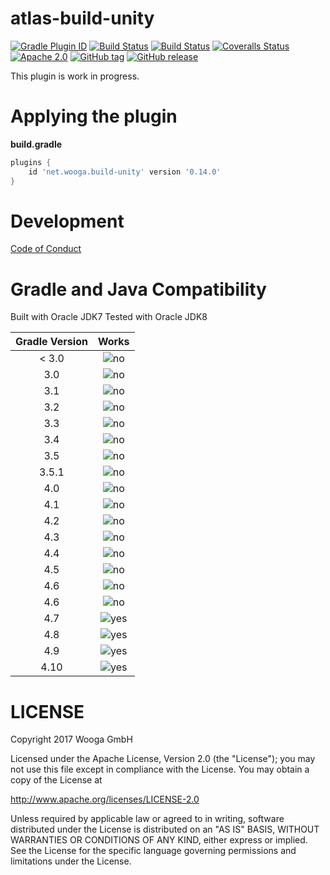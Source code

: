 atlas-build-unity
=================

[![Gradle Plugin ID](https://img.shields.io/badge/gradle-net.wooga.build--unity-brightgreen.svg?style=flat-square)](https://plugins.gradle.org/plugin/net.wooga.build-unity)
[![Build Status](https://wooga-shields.herokuapp.com/jenkins/s/https/atlas-jenkins.wooga.com/job/atlas-plugins/job/atlas-build-unity/job/master.svg?style=flat-square)]()
[![Build Status](https://img.shields.io/travis/wooga/atlas-build-unity/master.svg?style=flat-square)](https://travis-ci.org/wooga/atlas-build-unity)
[![Coveralls Status](https://img.shields.io/coveralls/wooga/atlas-build-unity/master.svg?style=flat-square)](https://coveralls.io/github/wooga/atlas-build-unity?branch=master)
[![Apache 2.0](https://img.shields.io/badge/license-Apache%202-blue.svg?style=flat-square)](https://raw.githubusercontent.com/wooga/atlas-build-unity/master/LICENSE)
[![GitHub tag](https://img.shields.io/github/tag/wooga/atlas-build-unity.svg?style=flat-square)]()
[![GitHub release](https://img.shields.io/github/release/wooga/atlas-build-unity.svg?style=flat-square)]()

This plugin is work in progress.

# Applying the plugin

**build.gradle**
```groovy
plugins {
    id 'net.wooga.build-unity' version '0.14.0'
}
```


Development
===========

[Code of Conduct](docs/Code-of-conduct.md)

Gradle and Java Compatibility
=============================

Built with Oracle JDK7
Tested with Oracle JDK8

| Gradle Version  | Works  |
| :-------------: | :----: |
| < 3.0           | ![no]  |
| 3.0             | ![no]  |
| 3.1             | ![no]  |
| 3.2             | ![no]  |
| 3.3             | ![no]  |
| 3.4             | ![no]  |
| 3.5             | ![no]  |
| 3.5.1           | ![no]  |
| 4.0             | ![no]  |
| 4.1             | ![no]  |
| 4.2             | ![no]  |
| 4.3             | ![no]  |
| 4.4             | ![no]  |
| 4.5             | ![no]  |
| 4.6             | ![no]  |
| 4.6             | ![no]  |
| 4.7             | ![yes] |
| 4.8             | ![yes] |
| 4.9             | ![yes] |
| 4.10            | ![yes] |

LICENSE
=======

Copyright 2017 Wooga GmbH

Licensed under the Apache License, Version 2.0 (the "License");
you may not use this file except in compliance with the License.
You may obtain a copy of the License at

<http://www.apache.org/licenses/LICENSE-2.0>

Unless required by applicable law or agreed to in writing, software
distributed under the License is distributed on an "AS IS" BASIS,
WITHOUT WARRANTIES OR CONDITIONS OF ANY KIND, either express or implied.
See the License for the specific language governing permissions and
limitations under the License.

<!-- Links -->
[unity]:                https://unity3d.com/ "Unity 3D"
[unity_cmd]:            https://docs.unity3d.com/Manual/CommandLineArguments.html
[gradle]:               https://gradle.org/ "Gradle"
[gradle_finalizedBy]:   https://docs.gradle.org/3.5/dsl/org.gradle.api.Task.html#org.gradle.api.Task:finalizedBy
[gradle_dependsOn]:     https://docs.gradle.org/3.5/dsl/org.gradle.api.Task.html#org.gradle.api.Task:dependsOn

[yes]:                  https://atlas-resources.wooga.com/icons/icon_check.svg "yes"
[no]:                   https://atlas-resources.wooga.com/icons/icon_uncheck.svg "no"

